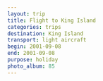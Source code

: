 ```yaml
---
layout: trip
title: Flight to King Island
categories: trips
destination: King Island
transport: light aircraft
begin: 2001-09-08
end: 2001-09-08
purpose: holiday
photo_album: 85
---
```

